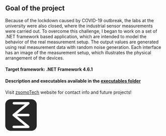 ## Goal of the project

Because of the lockdown caused by COVID-19 outbreak, the labs at the university were also closed, where the industrial sensor measurements were carried out. To overcome this challenge, I began to work on a set of .NET framework based application, which are intended to model the behavior of the real measurement setup. The output values are generated using real measurement data with random noise generation. Each interface has an image of the measurement setup, which illustrates the physical arrangement of the devices.

#### Target framework: .NET Framework 4.6.1

#### Description and executables available in the [executables folder](https://github.com/zsoltmo/Measurement-Modeling/tree/master/executables)
 
 

Visit [zsomoTech](https://sites.google.com/view/zsomotech/home) website for contact info and future projects!

<p align="left">
<img width=100 height=100 src="/resources/zsomoTechLogo150px.png">
</p>
 
 
